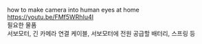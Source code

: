 how to make camera into human eyes at home \
https://youtu.be/FMf5WRhIu4I
\
필요한 물품\
서보모터, 긴 카메라 연결 케이블, 서보모터에 전원 공급할 배터리, 스프링 등


